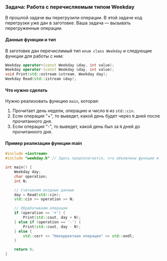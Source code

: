 ### Задача: Работа с перечисляемым типом Weekday

В прошлой задаче вы перегрузили операции. В этой задаче код перегрузки уже дан в заготовке. Ваша задача — вызывать перегруженные операции.

#### Данные функции и тип
В заготовке дан перечислимый тип `enum class Weekday` и следующие функции для работы с ним:

```cpp
Weekday operator+(const Weekday &day, int value);
Weekday operator-(const Weekday &day, int value);
void Print(std::ostream &stream, Weekday day);
Weekday Read(std::istream &day);
```

#### Что нужно сделать
Нужно реализовать функцию `main`, которая:

1. Прочитает день недели, операцию и число `N` из `std::cin`.
2. Если операция "+", то выведет, какой день будет через `N` дней после прочитанного дня.
3. Если операция "-", то выведет, какой день был за `N` дней до прочитанного дня.

#### Пример реализации функции main

```cpp
#include <iostream>
#include "weekday.h" // Здесь предполагается, что объявлены функции и тип Weekday

int main() {
    Weekday day;
    char operation;
    int N;

    // Считываем входные данные
    day = Read(std::cin);
    std::cin >> operation >> N;

    // Обрабатываем операции
    if (operation == '+') {
        Print(std::cout, day + N);
    } else if (operation == '-') {
        Print(std::cout, day - N);
    } else {
        std::cerr << "Некорректная операция" << std::endl;
    }

    return 0;
}
